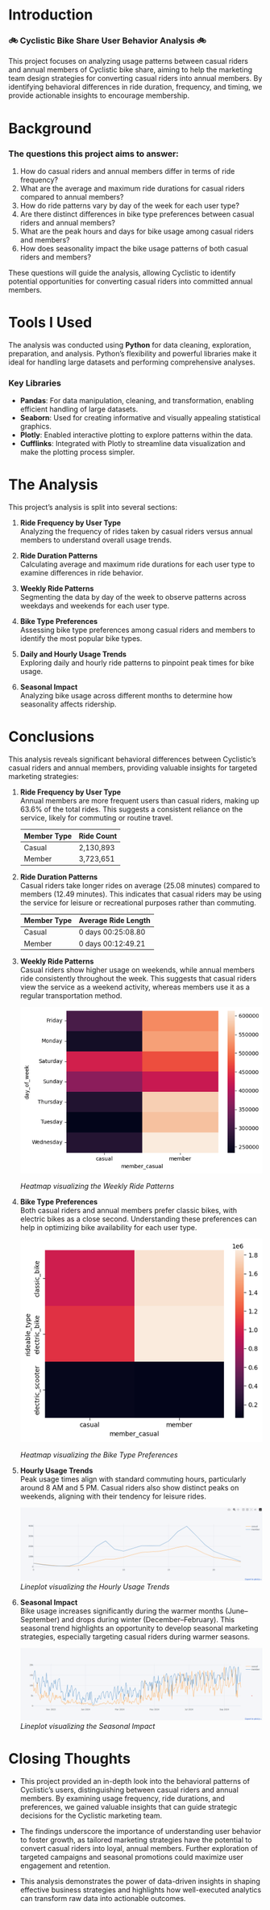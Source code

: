 # Introduction
### 🚲 Cyclistic Bike Share User Behavior Analysis 🚲
This project focuses on analyzing usage patterns between casual riders and annual members of Cyclistic bike share, aiming to help the marketing team design strategies for converting casual riders into annual members. By identifying behavioral differences in ride duration, frequency, and timing, we provide actionable insights to encourage membership.
# Background
### The questions this project aims to answer:

1. How do casual riders and annual members differ in terms of ride frequency?
2. What are the average and maximum ride durations for casual riders compared to annual members?
3. How do ride patterns vary by day of the week for each user type?
4. Are there distinct differences in bike type preferences between casual riders and annual members?
5. What are the peak hours and days for bike usage among casual riders and members?
6. How does seasonality impact the bike usage patterns of both casual riders and members?

These questions will guide the analysis, allowing Cyclistic to identify potential opportunities for converting casual riders into committed annual members.
# Tools I Used
The analysis was conducted using **Python** for data cleaning, exploration, preparation, and analysis. Python’s flexibility and powerful libraries make it ideal for handling large datasets and performing comprehensive analyses.
### Key Libraries

- **Pandas**: For data manipulation, cleaning, and transformation, enabling efficient handling of large datasets.
- **Seaborn**: Used for creating informative and visually appealing statistical graphics.
- **Plotly**: Enabled interactive plotting to explore patterns within the data.
- **Cufflinks**: Integrated with Plotly to streamline data visualization and make the plotting process simpler.

# The Analysis
This project’s analysis is split into several sections:

1. **Ride Frequency by User Type**  
   Analyzing the frequency of rides taken by casual riders versus annual members to understand overall usage trends.

2. **Ride Duration Patterns**  
   Calculating average and maximum ride durations for each user type to examine differences in ride behavior.

3. **Weekly Ride Patterns**  
   Segmenting the data by day of the week to observe patterns across weekdays and weekends for each user type.

4. **Bike Type Preferences**  
   Assessing bike type preferences among casual riders and members to identify the most popular bike types.

5. **Daily and Hourly Usage Trends**  
   Exploring daily and hourly ride patterns to pinpoint peak times for bike usage.

6. **Seasonal Impact**  
   Analyzing bike usage across different months to determine how seasonality affects ridership.
# Conclusions
This analysis reveals significant behavioral differences between Cyclistic’s casual riders and annual members, providing valuable insights for targeted marketing strategies:

1. **Ride Frequency by User Type**  
   Annual members are more frequent users than casual riders, making up 63.6% of the total rides. This suggests a consistent reliance on the service, likely for commuting or routine travel.

    | Member Type | Ride Count |
    |-------------|------------|
    | Casual      | 2,130,893  |
    | Member      | 3,723,651  |

2. **Ride Duration Patterns**  
   Casual riders take longer rides on average (25.08 minutes) compared to members (12.49 minutes). This indicates that casual riders may be using the service for leisure or recreational purposes rather than commuting.

    | Member Type | Average Ride Length         |
    |-------------|-----------------------------|
    | Casual      | 0 days 00:25:08.80         |
    | Member      | 0 days 00:12:49.21         |

3. **Weekly Ride Patterns**  
   Casual riders show higher usage on weekends, while annual members ride consistently throughout the week. This suggests that casual riders view the service as a weekend activity, whereas members use it as a regular transportation method.

    ![alt text](Assests/dayofweek_ride_count.png)
   
    *Heatmap visualizing the Weekly Ride Patterns*
5. **Bike Type Preferences**  
   Both casual riders and annual members prefer classic bikes, with electric bikes as a close second. Understanding these preferences can help in optimizing bike availability for each user type.

    ![alt text](Assests/rideable_type_ride_count.png)
   
    *Heatmap visualizing the Bike Type Preferences*
7. **Hourly Usage Trends**  
   Peak usage times align with standard commuting hours, particularly around 8 AM and 5 PM. Casual riders also show distinct peaks on weekends, aligning with their tendency for leisure rides.

    ![alt text](Assests/hours_dist.png)
    *Lineplot visualizing the Hourly Usage Trends*
8. **Seasonal Impact**  
   Bike usage increases significantly during the warmer months (June–September) and drops during winter (December–February). This seasonal trend highlights an opportunity to develop seasonal marketing strategies, especially targeting casual riders during warmer seasons.

    ![alt text](Assests/seasons.png)
    *Lineplot visualizing the Seasonal Impact*
# Closing Thoughts
- This project provided an in-depth look into the behavioral patterns of Cyclistic’s users, distinguishing between casual riders and annual members. By examining usage frequency, ride durations, and preferences, we gained valuable insights that can guide strategic decisions for the Cyclistic marketing team. 

- The findings underscore the importance of understanding user behavior to foster growth, as tailored marketing strategies have the potential to convert casual riders into loyal, annual members. Further exploration of targeted campaigns and seasonal promotions could maximize user engagement and retention. 

- This analysis demonstrates the power of data-driven insights in shaping effective business strategies and highlights how well-executed analytics can transform raw data into actionable outcomes.
